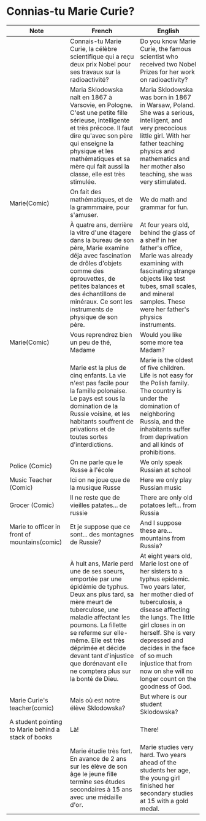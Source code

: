 # Connias-tu Marie Curie?

| Note                                                | French                                                                                                                                                                                                                                                                                                                        | English                                                                                                                                                                                                                                                                                                                             |
| --------------------------------------------------- | ----------------------------------------------------------------------------------------------------------------------------------------------------------------------------------------------------------------------------------------------------------------------------------------------------------------------------- | ----------------------------------------------------------------------------------------------------------------------------------------------------------------------------------------------------------------------------------------------------------------------------------------------------------------------------------- |
|                                                     | Connais-tu Marie Curie, la célèbre scientifique qui a reçu deux prix Nobel pour ses travaux sur la radioactivité?                                                                                                                                                                                                             | Do you know Marie Curie, the famous scientist who received two Nobel Prizes for her work on radioactivity?                                                                                                                                                                                                                          |
|                                                     | Maria Sklodowska naît en 1867 à Varsovie, en Pologne. C'est une petite fille sérieuse, intelligente et très précoce. Il faut dire qu'avec son père qui enseigne la physique et les mathématiques et sa mère qui fait aussi la classe, elle est très stimulée.                                                                 | Maria Sklodowska was born in 1867 in Warsaw, Poland. She was a serious, intelligent, and very precocious little girl. With her father teaching physics and mathematics and her mother also teaching, she was very stimulated.                                                                                                       |
| Marie(Comic)                                        | On fait des mathématiques, et de la grammmaire, pour s'amuser.                                                                                                                                                                                                                                                                | We do math and grammar for fun.                                                                                                                                                                                                                                                                                                     |
|                                                     | À quatre ans, derrière la vitre d'une étagere dans la bureau de son père, Marie examine déja avec fascination de drôles d'objets comme des éprouvettes, de petites balances et des échantillons de minéraux. Ce sont les instruments de physique de son père.                                                                 | At four years old, behind the glass of a shelf in her father's office, Marie was already examining with fascinating strange objects like test tubes, small scales, and mineral samples. These were her father's physics instruments.                                                                                                |
| Marie(Comic)                                        | Vous reprendrez bien un peu de thé, Madame                                                                                                                                                                                                                                                                                    | Would you like some more tea Madam?                                                                                                                                                                                                                                                                                                 |
|                                                     | Marie est la plus de cinq enfants. La vie n'est pas facile pour la famille polonaise. Le pays est sous la domination de la Russie voisine, et les habitants souffrent de privations et de toutes sortes d'interdictions.                                                                                                      | Marie is the oldest of five children. Life is not easy for the Polish family. The country is under the domination of neighboring Russia, and the inhabitants suffer from deprivation and all kinds of prohibitions.                                                                                                                 |
| Police (Comic)                                      | On ne parle que le Russe à l'école                                                                                                                                                                                                                                                                                            | We only speak Russian at school                                                                                                                                                                                                                                                                                                     |
| Music Teacher (Comic)                               | Ici on ne joue que de la musique Russe                                                                                                                                                                                                                                                                                        | Here we only play Russian music                                                                                                                                                                                                                                                                                                     |
| Grocer (Comic)                                      | Il ne reste que de vieilles patates... de russie                                                                                                                                                                                                                                                                              | There are only old potatoes left... from Russia                                                                                                                                                                                                                                                                                     |
| Marie to officer in front of mountains(comic)       | Et je suppose que ce sont... des montagnes de Russie?                                                                                                                                                                                                                                                                         | And I suppose these are... mountains from Russia?                                                                                                                                                                                                                                                                                   |
|                                                     | À huit ans, Marie perd une de ses soeurs, emportée par une épidémie de typhus. Deux ans plus tard, sa mère meurt de tuberculose, une maladie affectant les poumons. La fillette se referme sur elle-même. Elle est très déprimée et décide devant tant d'injustice que dorénavant elle ne comptera plus sur la bonté de Dieu. | At eight years old, Marie lost one of her sisters to a typhus epidemic. Two years later, her mother died of tuberculosis, a disease affecting the lungs. The little girl closes in on herself. She is very depressed and decides in the face of so much injustice that from now on she will no longer count on the goodness of God. |
| Marie Curie's teacher(comic)                        | Mais où est notre élève Sklodowska?                                                                                                                                                                                                                                                                                           | But where is our student Sklodowska?                                                                                                                                                                                                                                                                                                |
| A student pointing to Marie behind a stack of books | Là!                                                                                                                                                                                                                                                                                                                           | There!                                                                                                                                                                                                                                                                                                                              |
|                                                     | Marie étudie très fort. En avance de 2 ans sur les élève de son âge le jeune fille termine ses études secondaires à 15 ans avec une médaille d'or.                                                                                                                                                                            | Marie studies very hard. Two years ahead of the students her age, the young girl finished her secondary studies at 15 with a gold medal.                                                                                                                                                                                            |
